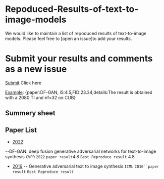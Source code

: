 # Repoduced-Results-of-text-to-image-models

We would like to maintain a list of repoduced results of text-to-image models. Please feel free to [open an issue]to add your results.

# Submit your results and comments as a new issue
[Submit](https://github.com/senmaoy/Repoduced-Results-of-text-to-image-models/issues/new/choose) Click here

[Example](https://github.com/senmaoy/Repoduced-Results-of-text-to-image-models/issues/1): {paper:DF-GAN, IS:4.5,FID:23.34,details:The result is obtained with a 2080 TI and nf=32 on CUB}




## <a name="list">Summery sheet</a>


## <a name="Paper List">Paper List</a>


- <a href="#2022">2022</a>

 --DF-GAN: deep fusion generative adversarial networks for text-to-image synthesis `CVPR` `2022` `paper result`4.8 `Best Reproduce result` 4.8
- <a href="#2016">2016</a>
 -- Generative adversarial text to image synthesis  `ICML` `2016``paper result` `Best Reproduce result`







